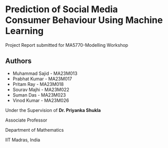 # Prediction of Social Media Consumer Behaviour Using Machine Learning

Project Report submitted for MA5770-Modelling Workshop

## Authors
- Muhammad Sajid - MA23M013
- Prabhat Kumar - MA23M017
- Pritam Ray - MA23M018
- Sourav Majhi - MA23M022
- Suman Das - MA23M023
- Vinod Kumar - MA23M026

Under the Supervision of
**Dr. Priyanka Shukla**

Associate Professor

Department of Mathematics

IIT Madras, India
